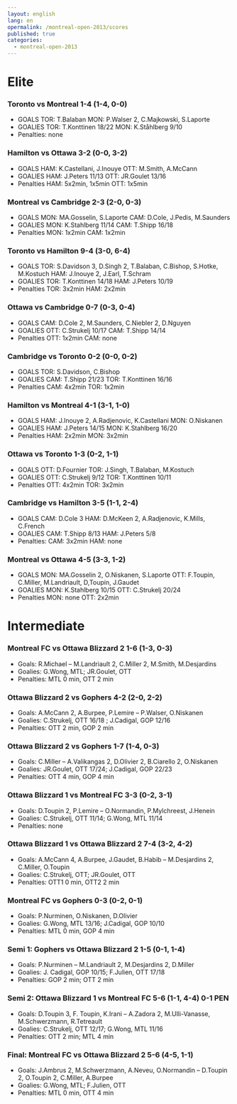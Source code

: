 ```yaml
---
layout: english
lang: en
opermalink: /montreal-open-2013/scores
published: true
categories:
  - montreal-open-2013
---
```


# Elite

### Toronto vs Montreal 1-4 (1-4, 0-0)
- GOALS TOR: T.Balaban MON: P.Walser 2, C.Majkowski, S.Laporte
- GOALIES TOR: T.Konttinen 18/22 MON: K.Ståhlberg 9/10
- Penalties: none

### Hamilton vs Ottawa 3-2 (0-0, 3-2)
- GOALS HAM: K.Castellani, J.Inouye OTT: M.Smith, A.McCann
- GOALIES HAM: J.Peters 11/13 OTT: JR.Goulet 13/16
- Penalties HAM: 5x2min, 1x5min OTT: 1x5min

### Montreal vs Cambridge 2-3 (2-0, 0-3)
- GOALS MON: MA.Gosselin, S.Laporte CAM: D.Cole, J.Pedis, M.Saunders
- GOALIES MON: K.Stahlberg 11/14 CAM: T.Shipp 16/18
- Penalties MON: 1x2min CAM: 1x2min

### Toronto vs Hamilton 9-4 (3-0, 6-4)
- GOALS TOR: S.Davidson 3, D.Singh 2, T.Balaban, C.Bishop, S.Hotke, M.Kostuch HAM: J.Inouye 2, J.Earl, T.Schram
- GOALIES TOR: T.Konttinen 14/18 HAM: J.Peters 10/19
- Penalties TOR: 3x2min HAM: 2x2min

### Ottawa vs Cambridge 0-7 (0-3, 0-4)
- GOALS CAM: D.Cole 2, M.Saunders, C.Niebler 2, D.Nguyen
- GOALIES OTT: C.Strukelj 10/17 CAM: T.Shipp 14/14
- Penalties OTT: 1x2min CAM: none

### Cambridge vs Toronto 0-2 (0-0, 0-2)
- GOALS TOR: S.Davidson, C.Bishop
- GOALIES CAM: T.Shipp 21/23 TOR: T.Konttinen 16/16
- Penalties CAM: 4x2min TOR: 1x2min

### Hamilton vs Montreal 4-1 (3-1, 1-0)
- GOALS HAM: J.Inouye 2, A.Radjenovic, K.Castellani MON: O.Niskanen
- GOALIES HAM: J.Peters 14/15 MON: K.Stahlberg 16/20
- Penalties HAM: 2x2min MON: 3x2min

### Ottawa vs Toronto 1-3 (0-2, 1-1)
- GOALS OTT: D.Fournier TOR: J.Singh, T.Balaban, M.Kostuch
- GOALIES OTT: C.Strukelj 9/12 TOR: T.Konttinen 10/11
- Penalties OTT: 4x2min TOR: 3x2min

### Cambridge vs Hamilton 3-5 (1-1, 2-4)
- GOALS CAM: D.Cole 3 HAM: D.McKeen 2, A.Radjenovic, K.Mills, C.French
- GOALIES CAM: T.Shipp 8/13 HAM: J.Peters 5/8
- Penalties: CAM: 3x2min HAM: none

### Montreal vs Ottawa 4-5 (3-3, 1-2)
- GOALS MON: MA.Gosselin 2, O.Niskanen, S.Laporte OTT: F.Toupin, C.Miller, M.Landriault, D,Toupin, J.Gaudet
- GOALIES MON: K.Stahlberg 10/15 OTT: C.Strukelj 20/24
- Penalties MON: none OTT: 2x2min

# Intermediate

### Montreal FC vs Ottawa Blizzard 2  1-6 (1-3, 0-3)
- Goals: R.Michael – M.Landriault 2, C.Miller 2, M.Smith, M.Desjardins
- Goalies: G.Wong, MTL; JR.Goulet, OTT
- Penalties: MTL 0 min, OTT 2 min

### Ottawa Blizzard 2 vs Gophers 4-2 (2-0, 2-2)
- Goals: A.McCann 2, A.Burpee, P.Lemire – P.Walser, O.Niskanen
- Goalies: C.Strukelj, OTT 16/18 ; J.Cadigal, GOP 12/16
- Penalties: OTT 2 min, GOP 2 min

### Ottawa Blizzard 2 vs Gophers 1-7 (1-4, 0-3)
- Goals: C.Miller – A.Valikangas 2, D.Olivier 2, B.Ciarello 2, O.Niskanen
- Goalies: JR.Goulet, OTT 17/24; J.Cadigal, GOP 22/23
- Penalties: OTT 4 min, GOP 4 min

### Ottawa Blizzard 1 vs Montreal FC 3-3 (0-2, 3-1)
- Goals: D.Toupin 2, P.Lemire – O.Normandin, P.Mylchreest, J.Henein
- Goalies: C.Strukelj, OTT 11/14; G.Wong, MTL 11/14
- Penalties: none

### Ottawa Blizzard 1 vs Ottawa Blizzard 2 7-4 (3-2, 4-2)
- Goals: A.McCann 4, A.Burpee, J.Gaudet, B.Habib – M.Desjardins 2, C.Miller, O.Toupin
- Goalies: C.Strukelj, OTT; JR.Goulet, OTT
- Penalties: OTT1 0 min, OTT2 2 min

### Montreal FC vs Gophers 0-3 (0-2, 0-1)
- Goals: P.Nurminen, O.Niskanen, D.Olivier
- Goalies: G.Wong, MTL 13/16; J.Cadigal, GOP 10/10
- Penalties: MTL 0 min, GOP 4 min

### Semi 1: Gophers vs Ottawa Blizzard 2  1-5 (0-1, 1-4)
- Goals: P.Nurminen – M.Landriault 2, M.Desjardins 2, D.Miller
- Goalies: J. Cadigal, GOP 10/15; F.Julien, OTT 17/18
- Penalties: GOP 2 min; OTT 2 min

### Semi 2: Ottawa Blizzard 1 vs Montreal FC 5-6 (1-1, 4-4) 0-1 PEN
- Goals: D.Toupin 3, F. Toupin, K.Irani – A.Zadora 2, M.Ulli-Vanasse, M.Schwerzmann, R.Tetreault
- Goalies: C.Strukelj, OTT 12/17; G.Wong, MTL 11/16
- Penalties: OTT 2 min; MTL 4 min

### Final: Montreal FC vs Ottawa Blizzard 2  5-6 (4-5, 1-1)
- Goals: J.Ambrus 2, M.Schwerzmann, A.Neveu, O.Normandin – D.Toupin 2, O.Toupin 2, C.Miller, A.Burpee
- Goalies: G.Wong, MTL; F.Julien, OTT
- Penalties: MTL 0 min, OTT 4 min
